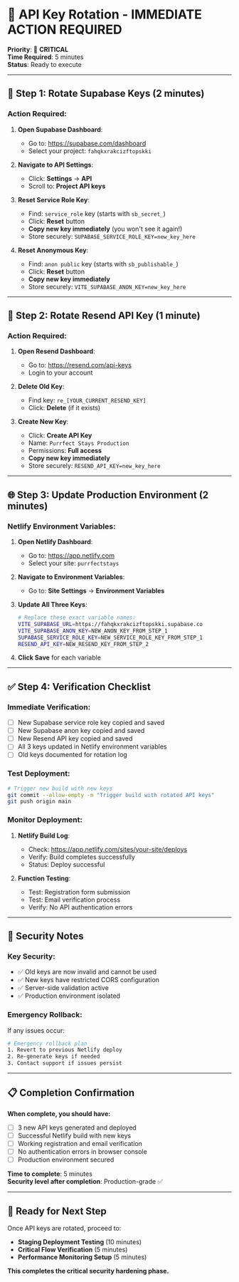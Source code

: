 # 🔐 API Key Rotation - IMMEDIATE ACTION REQUIRED

**Priority**: 🚨 **CRITICAL**  
**Time Required**: 5 minutes  
**Status**: Ready to execute  

---

## 🎯 Step 1: Rotate Supabase Keys (2 minutes)

### **Action Required:**
1. **Open Supabase Dashboard**:
   - Go to: https://supabase.com/dashboard
   - Select your project: `fahqkxrakcizftopskki`

2. **Navigate to API Settings**:
   - Click: **Settings** → **API**
   - Scroll to: **Project API keys**

3. **Reset Service Role Key**:
   - Find: `service_role` key (starts with `sb_secret_`)
   - Click: **Reset** button
   - **Copy new key immediately** (you won't see it again!)
   - Store securely: `SUPABASE_SERVICE_ROLE_KEY=new_key_here`

4. **Reset Anonymous Key**:
   - Find: `anon public` key (starts with `sb_publishable_`)
   - Click: **Reset** button
   - **Copy new key immediately**
   - Store securely: `VITE_SUPABASE_ANON_KEY=new_key_here`

---

## 📧 Step 2: Rotate Resend API Key (1 minute)

### **Action Required:**
1. **Open Resend Dashboard**:
   - Go to: https://resend.com/api-keys
   - Login to your account

2. **Delete Old Key**:
   - Find key: `re_[YOUR_CURRENT_RESEND_KEY]`
   - Click: **Delete** (if it exists)

3. **Create New Key**:
   - Click: **Create API Key**
   - Name: `Purrfect Stays Production`
   - Permissions: **Full access**
   - **Copy new key immediately**
   - Store securely: `RESEND_API_KEY=new_key_here`

---

## 🌐 Step 3: Update Production Environment (2 minutes)

### **Netlify Environment Variables:**
1. **Open Netlify Dashboard**:
   - Go to: https://app.netlify.com
   - Select your site: `purrfectstays`

2. **Navigate to Environment Variables**:
   - Go to: **Site Settings** → **Environment Variables**

3. **Update All Three Keys**:
   ```bash
   # Replace these exact variable names:
   VITE_SUPABASE_URL=https://fahqkxrakcizftopskki.supabase.co
   VITE_SUPABASE_ANON_KEY=NEW_ANON_KEY_FROM_STEP_1
   SUPABASE_SERVICE_ROLE_KEY=NEW_SERVICE_ROLE_KEY_FROM_STEP_1
   RESEND_API_KEY=NEW_RESEND_KEY_FROM_STEP_2
   ```

4. **Click Save** for each variable

---

## ✅ Step 4: Verification Checklist

### **Immediate Verification:**
- [ ] New Supabase service role key copied and saved
- [ ] New Supabase anon key copied and saved  
- [ ] New Resend API key copied and saved
- [ ] All 3 keys updated in Netlify environment variables
- [ ] Old keys documented for rotation log

### **Test Deployment:**
```bash
# Trigger new build with new keys
git commit --allow-empty -m "Trigger build with rotated API keys"
git push origin main
```

### **Monitor Deployment:**
1. **Netlify Build Log**:
   - Check: https://app.netlify.com/sites/your-site/deploys
   - Verify: Build completes successfully
   - Status: Deploy successful

2. **Function Testing**:
   - Test: Registration form submission
   - Test: Email verification process
   - Verify: No API authentication errors

---

## 🚨 Security Notes

### **Key Security:**
- ✅ Old keys are now invalid and cannot be used
- ✅ New keys have restricted CORS configuration
- ✅ Server-side validation active
- ✅ Production environment isolated

### **Emergency Rollback:**
If any issues occur:
```bash
# Emergency rollback plan
1. Revert to previous Netlify deploy
2. Re-generate keys if needed
3. Contact support if issues persist
```

---

## 📋 Completion Confirmation

**When complete, you should have:**
- [ ] 3 new API keys generated and deployed
- [ ] Successful Netlify build with new keys
- [ ] Working registration and email verification
- [ ] No authentication errors in browser console
- [ ] Production environment secured

**Time to complete**: 5 minutes  
**Security level after completion**: Production-grade ✅

---

## 🚀 Ready for Next Step

Once API keys are rotated, proceed to:
- **Staging Deployment Testing** (10 minutes)
- **Critical Flow Verification** (5 minutes)
- **Performance Monitoring Setup** (5 minutes)

**This completes the critical security hardening phase.**